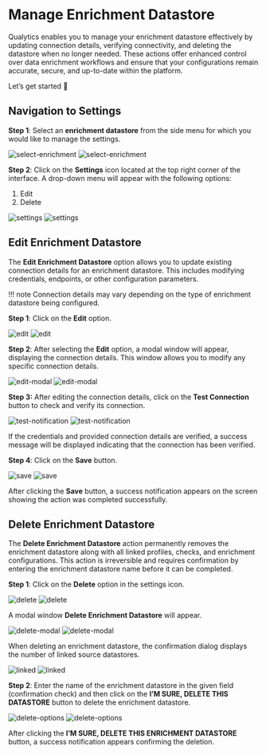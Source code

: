 # Manage Enrichment Datastore

Qualytics enables you to manage your enrichment datastore effectively by updating connection details, verifying connectivity, and deleting the datastore when no longer needed. These actions offer enhanced control over data enrichment workflows and ensure that your configurations remain accurate, secure, and up-to-date within the platform.

Let’s get started 🚀

## Navigation to Settings

**Step 1**: Select an **enrichment datastore** from the side menu for which you would like to manage the settings.

![select-enrichment](../assets/enrichment/manage-enrichment/select-enrichment-light.png#only-light)
![select-enrichment](../assets/enrichment/manage-enrichment/select-enrichment-dark.png#only-dark)

**Step 2**: Click on the **Settings** icon located at the top right corner of the interface. A drop-down menu will appear with the following options:

1. Edit  
2. Delete

![settings](../assets/enrichment/manage-enrichment/settings-light.png#only-light)
![settings](../assets/enrichment/manage-enrichment/settings-dark.png#only-dark)

## Edit Enrichment Datastore

The **Edit Enrichment Datastore** option allows you to update existing connection details for an enrichment datastore. This includes modifying credentials, endpoints, or other configuration parameters.

!!! note
    Connection details may vary depending on the type of enrichment datastore being configured.

**Step 1**: Click on the **Edit** option.

![edit](../assets/enrichment/manage-enrichment/edit-light.png#only-light)
![edit](../assets/enrichment/manage-enrichment/edit-dark.png#only-dark)

**Step 2**: After selecting the **Edit** option, a modal window will appear, displaying the connection details. This window allows you to modify any specific connection details.

![edit-modal](../assets/enrichment/manage-enrichment/edit-modal-light.png#only-light)
![edit-modal](../assets/enrichment/manage-enrichment/edit-modal-dark.png#only-dark)

**Step 3:** After editing the connection details, click on the **Test Connection** button to check and verify its connection.

![test-notification](../assets/enrichment/manage-enrichment/test-notification-light.png#only-light)
![test-notification](../assets/enrichment/manage-enrichment/test-notification-dark.png#only-dark)

If the credentials and provided connection details are verified, a success message will be displayed indicating that the connection has been verified.

**Step 4**: Click on the **Save** button.

![save](../assets/enrichment/manage-enrichment/save-light.png#only-light)
![save](../assets/enrichment/manage-enrichment/save-dark.png#only-dark)

After clicking the **Save** button, a success notification appears on the screen showing the action was completed successfully.

## Delete Enrichment Datastore

The **Delete Enrichment Datastore** action permanently removes the enrichment datastore along with all linked profiles, checks, and enrichment configurations. This action is irreversible and requires confirmation by entering the enrichment datastore name before it can be completed.

**Step 1**: Click on the **Delete** option in the settings icon.

![delete](../assets/enrichment/manage-enrichment/delete-light.png#only-light)
![delete](../assets/enrichment/manage-enrichment/delete-dark.png#only-dark)

A modal window **Delete Enrichment Datastore** will appear.

![delete-modal](../assets/enrichment/manage-enrichment/delete-modal-light.png#only-light)
![delete-modal](../assets/enrichment/manage-enrichment/delete-modal-dark.png#only-dark)

When deleting an enrichment datastore, the confirmation dialog displays the number of linked source datastores. 

![linked](../assets/enrichment/manage-enrichment/linked-light.png#only-light)
![linked](../assets/enrichment/manage-enrichment/linked-dark.png#only-dark)

**Step 2**: Enter the name of the enrichment datastore in the given field (confirmation check) and then click on the **I’M SURE, DELETE THIS DATASTORE** button to delete the enrichment datastore.

![delete-options](../assets/enrichment/manage-enrichment/delete-options-light.png#only-light)
![delete-options](../assets/enrichment/manage-enrichment/delete-options-dark.png#only-dark)

After clicking the **I’M SURE, DELETE THIS ENRICHMENT DATASTORE** button, a success notification appears confirming the deletion.